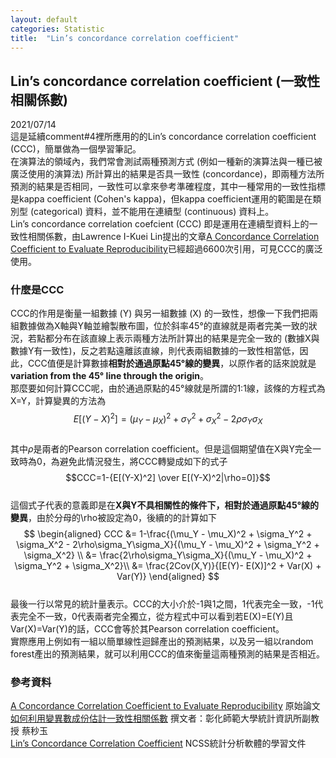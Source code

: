 ```yaml
---
layout: default
categories: Statistic
title:  "Lin’s concordance correlation coefficient"
---  
```

## Lin’s concordance correlation coefficient (一致性相關係數)  
2021/07/14  
這是延續comment#4裡所應用的的Lin’s concordance correlation coefficient (CCC)，簡單做為一個學習筆記。  
在演算法的領域內，我們常會測試兩種預測方式 (例如一種新的演算法與一種已被廣泛使用的演算法) 所計算出的結果是否具一致性 (concordance)，即兩種方法所預測的結果是否相同，一致性可以拿來參考準確程度，其中一種常用的一致性指標是kappa coefficient (Cohen's kappa)，但kappa coefficient運用的範圍是在類別型 (categorical) 資料，並不能用在連續型 (continuous) 資料上。  
Lin’s concordance correlation coefcient (CCC) 即是運用在連續型資料上的一致性相關係數，由Lawrence I-Kuei Lin提出的文章<a href="https://doi.org/10.2307/2532051" target="_blank">A Concordance Correlation Coefficient to Evaluate Reproducibility</a>已經超過6600次引用，可見CCC的廣泛使用。  
  
### 什麼是CCC  
CCC的作用是衡量一組數據 (Y) 與另一組數據 (X) 的一致性，想像一下我們把兩組數據做為X軸與Y軸並繪製散布圖，位於斜率45&deg;的直線就是兩者完美一致的狀況，若點都分布在該直線上表示兩種方法所計算出的結果是完全一致的 (數據X與數據Y有一致性)，反之若點遠離該直線，則代表兩組數據的一致性相當低，因此，CCC值便是計算數據**相對於通過原點45&deg;線的變異**，以原作者的話來說就是**variation from the 45&deg; line through the origin**。  
那麼要如何計算CCC呢，由於通過原點的45&deg;線就是所謂的1:1線，該條的方程式為X=Y，計算變異的方法為  
$$E[(Y-X)^2]=(\mu_Y - \mu_X)^2 + \sigma_Y^2 + \sigma_X^2 - 2\rho\sigma_Y\sigma_X$$  
其中$\rho$是兩者的Pearson correlation coefficient。但是這個期望值在X與Y完全一致時為0，為避免此情況發生，將CCC轉變成如下的式子  
$$CCC=1-{E[(Y-X)^2] \over E[(Y-X)^2|\rho=0]}$$  
這個式子代表的意義即是在**X與Y不具相關性的條件下，相對於通過原點45&deg;線的變異**，由於分母的\rho被設定為0，後續的的計算如下  
$$
\begin{aligned}
CCC &= 1-\frac{(\mu_Y - \mu_X)^2 + \sigma_Y^2 + \sigma_X^2 - 2\rho\sigma_Y\sigma_X}{(\mu_Y - \mu_X)^2 + \sigma_Y^2 + \sigma_X^2} \\
&= \frac{2\rho\sigma_Y\sigma_X}{(\mu_Y - \mu_X)^2 + \sigma_Y^2 + \sigma_X^2}\\
&= \frac{2Cov(X,Y)}{[E(Y)- E(X)]^2 + Var(X) + Var(Y)}
\end{aligned}
$$  
最後一行以常見的統計量表示。CCC的大小介於-1與1之間，1代表完全一致，-1代表完全不一致，0代表兩者完全獨立，從方程式中可以看到若E(X)=E(Y)且Var(X)=Var(Y)的話，CCC會等於其Pearson correlation coefficient。  
實際應用上例如有一組以簡單線性迴歸產出的預測結果，以及另一組以random forest產出的預測結果，就可以利用CCC的值來衡量這兩種預測的結果是否相近。  
  
### 參考資料
<a href="https://doi.org/10.2307/2532051" target="_blank">A Concordance Correlation Coefficient to Evaluate Reproducibility</a> 原始論文  
<a href="http://biostat.tmu.edu.tw/oldFile/enews/ep_download/ep_download.php?f=10stat.pdf" target="_blank">如何利用變異數成份估計一致性相關係數</a> 撰文者：彰化師範大學統計資訊所副教授 蔡秒玉  
<a href="https://ncss-wpengine.netdna-ssl.com/wp-content/themes/ncss/pdf/Procedures/PASS/Lins_Concordance_Correlation_Coefficient.pdf" target="_blank">Lin’s Concordance Correlation Coefficient</a> NCSS統計分析軟體的學習文件

